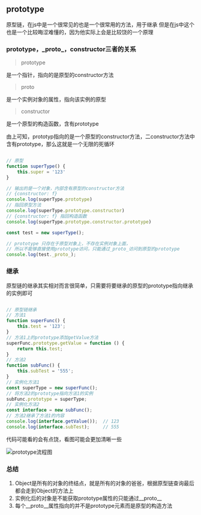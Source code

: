 ## prototype

原型链，在js中是一个很常见的也是一个很常用的方法，用于继承
但是在js中这个也是一个比较晦涩难懂的，因为他实际上会是比较饶的一个原理

### prototype，\_proto\_，constructor三者的关系

> prototype

是一个指针，指向的是原型的constructor方法

> proto

是一个实例对象的属性，指向该实例的原型

> constructor

是一个原型的构造函数，含有prototype

由上可知，prototyp指向的是一个原型的constructor方法，二constructor方法中含有prototype，那么这就是一个无限的死循环

``` javascript

// 原型
function superType() {
    this.super = '123'
}

// 输出的是一个对象，内部含有原型的constructor方法
// {constructor: f}
console.log(superType.prototype)
// 指回原型方法
console.log(superType.prototype.constructor)
// {constructor: f} 指回构造函数
console.log(superType.prototype.constructor.prototype)

const test = new superType();

// prototype 只存在于原型对象上，不存在实例对象上面，
// 所以不能够直接使用prototype访问，只能通过_proto_访问到原型的prototype
console.log(test._proto_);

```

### 继承

原型链的继承其实相对而言很简单，只需要将要继承的原型的prototype指向继承的实例即可

``` javascript

// 原型链继承
// 方法1
function superFunc() {
    this.test = '123';
}
// 方法1上的prototype添加getValue方法
superFunc.prototype.getValue = function () {
    return this.test;
}
// 方法2
function subFunc() {
    this.subTest = '555';
}
// 实例化方法1
const superType = new superFunc();
// 将方法2的prototype指向方法1的实例
subFunc.prototype = superType;
// 实例化方法2
const interface = new subFunc();
// 方法2继承了方法1的内容
console.log(interface.getValue());  // 123
console.log(interface.subTest);     // 555

```

代码可能看的会有点饶，看图可能会更加清晰一些

![prototype流程图](../public/image/3.png)

### 总结

1. Object是所有的对象的终结点，就是所有的对象的爸爸，根据原型链查询最后都会走到Object的方法上
2. 实例化后的对象是不能获取prototype属性的只能通过__proto__
3. 每个__proto__属性指向的并不是prototype元素而是原型的构造方法
